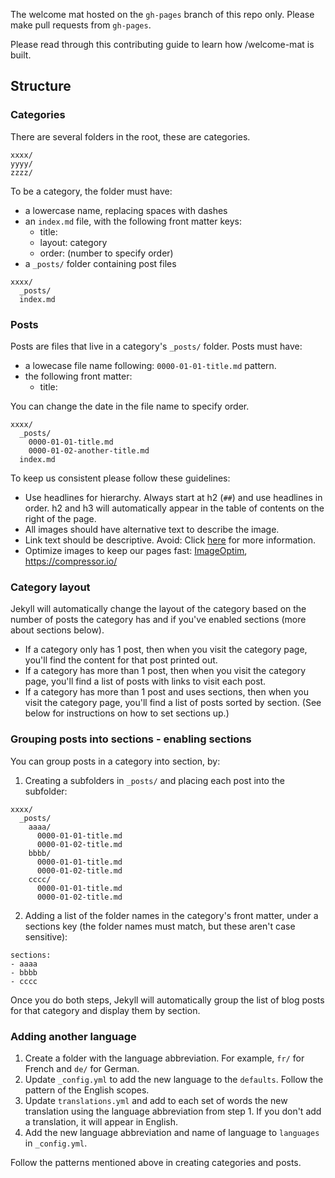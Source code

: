 
The welcome mat hosted on the `gh-pages` branch of this repo only. Please make pull requests from `gh-pages`.

Please read through this contributing guide to learn how /welcome-mat is built.

## Structure

### Categories

There are several folders in the root, these are categories.

```
xxxx/
yyyy/
zzzz/
```

To be a category, the folder must have:

* a lowercase name, replacing spaces with dashes
* an `index.md` file, with the following front matter keys:
  - title:
  - layout: category
  - order: (number to specify order)
* a `_posts/` folder containing post files

```
xxxx/
  _posts/
  index.md
```

### Posts

Posts are files that live in a category's `_posts/` folder. Posts must have:

* a lowecase file name following: `0000-01-01-title.md` pattern.
* the following front matter:
  - title:

You can change the date in the file name to specify order.

```
xxxx/
  _posts/
    0000-01-01-title.md
    0000-01-02-another-title.md
  index.md
```

To keep us consistent please follow these guidelines:

* Use headlines for hierarchy. Always start at h2 (`##`) and use headlines in order. h2 and h3 will automatically appear in the table of contents on the right of the page.
* All images should have alternative text to describe the image.
* Link text should be descriptive. Avoid: Click [here](#) for more information.
* Optimize images to keep our pages fast: [ImageOptim](https://imageoptim.com/mac), https://compressor.io/


### Category layout

Jekyll will automatically change the layout of the category based on the number of posts the category has and if you've enabled sections (more about sections below).

* If a category only has 1 post, then when you visit the category page, you'll find the content for that post printed out.
* If a category has more than 1 post, then when you visit the category page, you'll find a list of posts with links to visit each post.
* If a category has more than 1 post and uses sections, then when you visit the category page, you'll find a list of posts sorted by section. (See below for instructions on how to set sections up.)

### Grouping posts into sections - enabling sections

You can group posts in a category into section, by:

1. Creating a subfolders in `_posts/` and placing each post into the subfolder:
```
xxxx/
  _posts/
    aaaa/
      0000-01-01-title.md
      0000-01-02-title.md
    bbbb/
      0000-01-01-title.md
      0000-01-02-title.md
    cccc/
      0000-01-01-title.md
      0000-01-02-title.md
```
2. Adding a list of the folder names in the category's front matter, under a sections key (the folder names must match, but these aren't case sensitive):
```
sections:
- aaaa
- bbbb
- cccc
```

Once you do both steps, Jekyll will automatically group the list of blog posts for that category and display them by section.


### Adding another language

1. Create a folder with the language abbreviation. For example, `fr/` for French and `de/` for German.
2. Update `_config.yml` to add the new language to the `defaults`. Follow the pattern of the English  scopes.
3. Update `translations.yml` and add to each set of words the new translation using the language abbreviation from step 1. If you don't add a translation, it will appear in English.
4. Add the new language abbreviation and name of language to `languages` in `_config.yml`.

Follow the patterns mentioned above in creating categories and posts.
